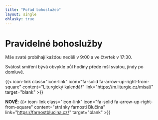 ```yaml
---
title: "Pořad bohoslužeb"
layout: single
ohlasky: true
---
```

# Pravidelné bohoslužby
Mše svaté probíhají každou neděli v 9:00 a ve čtvrtek v 17:30. 

Svátost smíření bývá obvykle půl hodiny přede mší svatou, jindy po domluvě. 

{{< icon-link class="icon-link" icon="fa-solid fa-arrow-up-right-from-square" content="Liturgický kalendář" link="https://m.liturgie.cz/misal/" target="blank" >}}

**NOVĚ**: {{< icon-link class="icon-link" icon="fa-solid fa-arrow-up-right-from-square" content="stránky farnosti Blučina" link="https://farnostblucina.cz/" target="blank" >}}